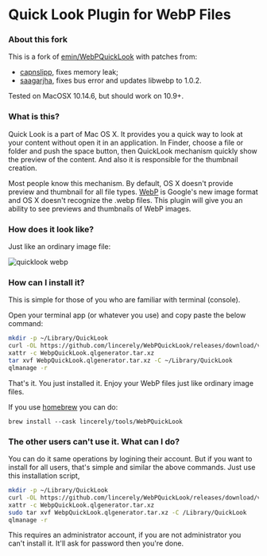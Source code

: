 Quick Look Plugin for WebP Files
================================

### About this fork

  This is a fork of [emin/WebPQuickLook](https://github.com/emin/WebPQuickLook)
  with patches from:

 - [capnslipp](https://github.com/lincerely/WebPQuickLook/pull/2), fixes memory leak;
 - [saagarjha](https://github.com/lincerely/WebPQuickLook/pull/1), fixes bus error and updates libwebp to 1.0.2.

  Tested on MacOSX 10.14.6, but should work on 10.9+.

### What is this?

  Quick Look is a part of Mac OS X. It provides you a quick way
  to look at your content without open it in an application.
  In Finder, choose a file or folder and push the space button, then QuickLook
  mechanism quickly show the preview of the content. And also it is responsible
  for the thumbnail creation.

  Most people know this mechanism. By default, OS X doesn't provide preview and
  thumbnail for all file types. [WebP](https://developers.google.com/speed/webp/) is Google's new image format and OS X
  doesn't recognize the .webp files. This plugin will give you an ability to
  see previews and thumbnails of WebP images.

### How does it look like?

  Just like an ordinary image file:

  ![quicklook webp](https://raw.github.com/lincerely/WebPQuickLook/master/screenshot.png 'WebP')


### How can I install it?

  This is simple for those of you who are familiar with terminal
  (console).

  Open your terminal app (or whatever you use) and copy paste the below
  command:

  ```bash
  mkdir -p ~/Library/QuickLook
  curl -OL https://github.com/lincerely/WebPQuickLook/releases/download/v1.0.0/WebpQuickLook.qlgenerator.tar.xz
  xattr -c WebpQuickLook.qlgenerator.tar.xz
  tar xvf WebpQuickLook.qlgenerator.tar.xz -C ~/Library/QuickLook
  qlmanage -r
  ```

  That's it. You just installed it. Enjoy your WebP files just like ordinary
  image files.

  If you use [homebrew](https://brew.sh/) you can do:
  
	brew install --cask lincerely/tools/WebPQuickLook
  

### The other users can't use it. What can I do?

  You can do it same operations by logining their account. But if you want
  to install for all users, that's simple and similar the above commands.
  Just use this installation script,
 
  ```bash
  mkdir -p ~/Library/QuickLook
  curl -OL https://github.com/lincerely/WebPQuickLook/releases/download/v1.0.0/WebpQuickLook.qlgenerator.tar.xz
  xattr -c WebpQuickLook.qlgenerator.tar.xz
  sudo tar xvf WebpQuickLook.qlgenerator.tar.xz -C /Library/QuickLook
  qlmanage -r
  ```

  This requires an administrator account, if you are not administrator you
  can't install it. It'll ask for password then you're done.


